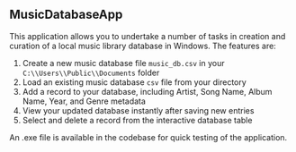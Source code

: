 ## MusicDatabaseApp

This application allows you to undertake a number of tasks in creation and curation of a local music library database in Windows.
The features are:

1. Create a new music database file `music_db.csv` in your `C:\\Users\\Public\\Documents` folder
2. Load an existing music database `csv` file from your directory
3. Add a record to your database, including Artist, Song Name, Album Name, Year, and Genre metadata
4. View your updated database instantly after saving new entries
5. Select and delete a record from the interactive database table

An .exe file is available in the codebase for quick testing of the application. 
